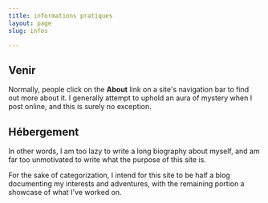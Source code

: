 ```yaml
---
title: informations pratiques
layout: page
slug: infos

---
```


## Venir
Normally, people click on the **About** link on a site's navigation bar to find out more about it. I generally attempt to uphold an aura of mystery when I post online, and this is surely no exception. 

## Hébergement
In other words, I am too lazy to write a long biography about myself, and am far too unmotivated to write what the purpose of this site is.  

For the sake of categorization, I intend for this site to be half a blog documenting my interests and adventures, with the remaining portion a showcase of what I've worked on. 
